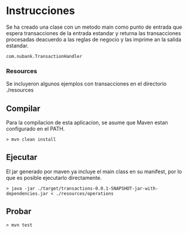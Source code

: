 # Instrucciones

Se ha creado una clase con un metodo main como punto de entrada que espera transacciones de la entrada estandar y returna las transacciones procesadas deacuerdo a las reglas de negocio y las imprime an la salida estandar.

```
com.nubank.TransactionHandler
```

### Resources

Se incluyeron algunos ejemplos con transacciones en el directorio ./resources

## Compilar

Para la compilacion de esta aplicacion, se asume que Maven estan configurado en el PATH.

```
> mvn clean install
```

## Ejecutar

El jar generado por maven ya incluye el main class en su manifest, por lo que es posible ejecutarlo directamente.

```
> java -jar ./target/transactions-0.0.1-SNAPSHOT-jar-with-dependencies.jar < ./resources/operations
```

## Probar

```
> mvn test
```
